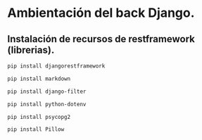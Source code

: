 # Ambientación del back Django.

## Instalación de recursos de restframework (librerias).
```bash
pip install djangorestframework
```
```bash
pip install markdown
```
```bash
pip install django-filter
```
```bash
pip install python-dotenv
```
```bash
pip install psycopg2
```
```bash
pip install Pillow
```